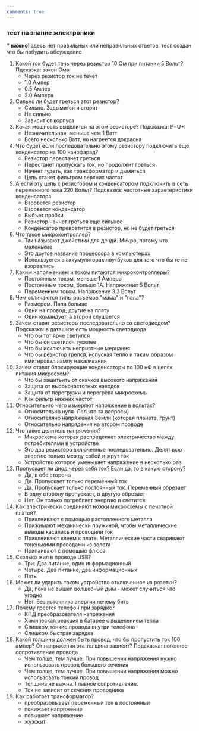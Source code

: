 ```yaml
---
comments: true
---
```


### тест на знание жлектроники
\* **важно!** здесь нет правильных или неправильных ответов. тест создан что бы побудить обсуждение

1. Какой ток будет течь через резистор 10 Ом при питании 5 Вольт? Пдсказка: закон Ома
    - Через резистор ток не течет
    - 1.0 Ампер
    - 0.5 Ампер
    - 2.0 Ампера
2. Сильно ли будет греться этот резистор?
    - Сильно. Задымится и сгорит
    - Не сильно
    - Зависит от корпуса
3. Какая мощность выделится на этом резисторе? Подсказка: P=U\*I
    - Незначительная, меньше чем 1 Ватт
    - Всего несколько Ватт, но нагреется докрасна
4. Что будет если последовательно этому резистору подключить еще конденсатор на 100 нанофарад?
    - Резистор перестанет греться
    - Перестанет пропускать ток, но продолжит греться
    - Начнет гудеть, как трансформатор и дымиться
    - Цепь станет фильтром верхних частот
5. А если эту цепь с резистором и конденсатором подключить в сеть переменного тока 220 Вольт? Подсказка: частотные хараетеристики конденсатора
    - Взорвется резистор
    - Взорвется конденсатор
    - Выбъет пробки
    - Резистор начнет греться еще сильнее
    - Конденсатор превратится в резистор, но не будет греться
6. Что такое микроконтроллер?
    - Так называют джойстики для денди. Микро, потому что маленькие
    - Это другое название процессора в компьютерах
    - Используется в аккумуляторах ноутбуков для того что бы те не взорвались
7. Каким напряжением и током питаются микроконтроллеры?
    - Постоянным током, меньше 1 Ампера
    - Постоянным током, больше 1А. Напряжение 5 Вольт
    - Переменным током. Напряжение 3.3 Вольт
8. Чем отличаются типы разъемов "мама" и "папа"?
    - Размером. Папа больше
    - Одни на провод, другие на плату
    - Один командует, а второй слушается
9. Зачем ставят резисторы последовательно со светодиодом? Подсказка: в даташите есть мощность светодиода
    - Что бы тот ярче светился
    - Что бы он светился тусклее
    - Что бы исключить неприятные мерцания 
    - Что бы резистор грелся, испуская тепло и таким образом имитировал лампу накаливания
10. Зачем ставят блокирующие конденсаторы по 100 нФ в цепях питания микросхем?
    - Что бы защитьить от скачков высокого напряжения
    - Защита от высокочастотных наводок
    - Защита от перегрузки и перегрева микросхемы
    - Как фильтр нижних частот
11. Относительнго чего измеряют напряжение в вольтах?
    - Относительно нуля. Лол что за вопросы)
    - Относителяно напряжения Земли (которая планета, грунт)
    - Относительно напрядения на втором проводе
12. Что такое делитель напряжения?
    - Микросхема которая распределяет электричество между потребителями в устройстве
    - Это два резистора включенные последовательно. Делят всю энергию только между собой и жрут ток
    - Устройство которое уменьшает напряжение в несколько раз
13. Пропускает ли диод через себя ток? Если да, то в какую сторону?
    - Да, в обе стороны
    - Да. Пропускает только переменный ток
    - Да. Пропускает только постоянный ток. Переменный обрезает
    - В одну сторону пропускает, в другую обрезает
    - Нет. Он только потребляет энергию и светится
14. Как электрически соединяют ножки микросхемы с печатной платой?
    - Приклеивают с помощью растопленного металла
    - Прижимают механически пружиной, чтобы металлические выводы касались и проводили ток
    - Приклеивают клеем к плате. Металлические части сваривают тоненькими проводами из золота
    - Припаивают с помощью флюса
15. Сколько жил в проводе USB?
    - Три. Два питание, один информационный
    - Четыре. Два питание, два информационных
    - Пять
16. Может ли ударить током устройство отключенное из розетки?
    - Да, пока не вышел волшебный дым - может случиться что угодно
    - Нет. Без источника энергии нечему бить
17. Почему греется телефон при зарядке?
    - КПД преобразователя напряжения
    - Химическая реакция в батарее с выделением тепла
    - Слишком тонкие провода внутри телефона
    - Слишком быстрая зарядка
18. Какой толщины должен быть провод, что бы пропустить ток 100 ампер? От напряжения эта толщина зависит? Подсказка: погонное сопротивление провода
    - Чем толще, тем лучше. При повышении напряжения нужно использовать провод большего сечения
    - Чем толще, тем лучше. При повышении напряжения можно использовать тонкий провод
    - Толщина не важна. Главное сопротивление.
    - Ток не зависит от сечения проводника
19. Как работает трансформатор?
    - преобразовывает переменный ток в постоянный
    - понижает напряжение
    - повышает напряжение
    - жужжит
